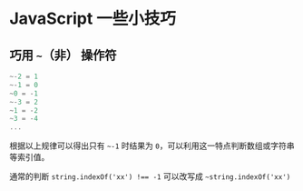 # JavaScript 一些小技巧

## 巧用 `~`（非） 操作符

```js
~-2 = 1
~-1 = 0
~0 = -1
~-3 = 2
~1 = -2
~3 = -4
...
```

根据以上规律可以得出只有 `~-1` 时结果为 `0`，可以利用这一特点判断数组或字符串等索引值。

通常的判断 `string.indexOf('xx') !== -1` 可以改写成 `~string.indexOf('xx')`
